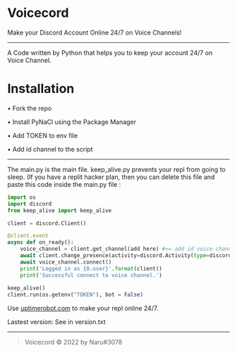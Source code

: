 # Voicecord
Make your Discord Account Online 24/7 on Voice Channels!

----

A Code written by Python that helps you to keep your account 24/7 on Voice Channel.

# Installation

• Fork the repo

• Install PyNaCl using the Package Manager

• Add TOKEN to env file

• Add id channel to the script

---

The main.py is the main file. keep_alive.py prevents your repl from going to sleep. (If you have a replit hacker plan, then you can delete this file and paste this code inside the main.py file :
</br>

```py
import os
import discord
from keep_alive import keep_alive

client = discord.Client()

@client.event
async def on_ready():
    voice_channel = client.get_channel(add here) #<= add id voice channel
    await client.change_presence(activity=discord.Activity(type=discord.ActivityType.listening, name="The Forest Grand"))
    await voice_channel.connect()
    print('Logged in as {0.user}'.format(client))
    print('Successful connect to voice channel.')
  
keep_alive()
client.run(os.getenv("TOKEN"), bot = False)
```

Use [uptimerobot.com](https://uptimerobot.com) to make your repl online 24/7.

Lastest version: See in version.txt
</br>

----

>Voicecord © 2022 by Naru#3078
